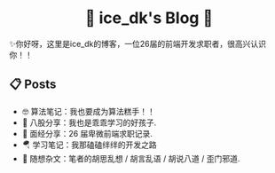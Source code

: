<h1 align="center">🌱 ice_dk's Blog 🌟</h1>

✨你好呀，这里是ice_dk的博客，一位26届的前端开发求职者，很高兴认识你！！

## 📋 Posts

- 🤓 算法笔记：我也要成为算法糕手！！
- 🎨 八股分享：我也是乖乖学习的好孩子.
- 🏃 面经分享：26 届卑微前端求职记录.
- 🪂 学习笔记：我那磕磕绊绊的开发之路
- 🔮 随想杂文：笔者的胡思乱想 / 胡言乱语 / 胡说八道 / 歪门邪道.
